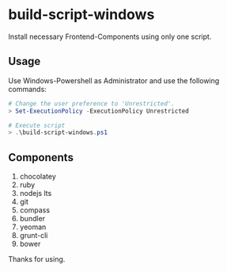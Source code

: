 # build-script-windows

Install necessary Frontend-Components using only one script.

## Usage

Use Windows-Powershell as Administrator and use the following commands:

```powershell
# Change the user preference to 'Unrestricted'.
> Set-ExecutionPolicy -ExecutionPolicy Unrestricted

# Execute script
> .\build-script-windows.ps1
```

## Components

1. chocolatey
2. ruby
3. nodejs lts
4. git
5. compass
6. bundler
7. yeoman
8. grunt-cli
9. bower

Thanks for using.
